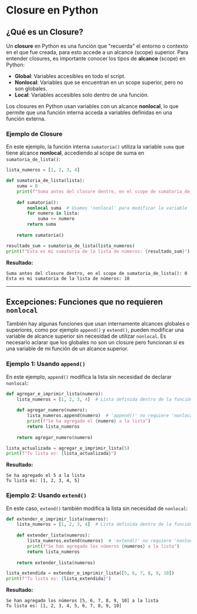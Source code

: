 
# **Closure en Python**

## **¿Qué es un Closure?**
Un **closure** en Python es una función que "recuerda" el entorno o contexto en el que fue creada, para esto accede a un alcance (scope) superior. Para entender closures, es importante conocer los tipos de **alcance** (scope) en Python:
- **Global**: Variables accesibles en todo el script.
- **Nonlocal**: Variables que se encuentran en un scope superior, pero no son globales.
- **Local**: Variables accesibles solo dentro de una función.

Los closures en Python usan variables con un alcance **nonlocal**, lo que permite que una función interna acceda a variables definidas en una función externa.

### **Ejemplo de Closure**
En este ejemplo, la función interna `sumatoria()` utiliza la variable `suma` que tiene alcance **nonlocal**, accediendo al scope de suma en `sumatoria_de_lista()`:

```python
lista_numeros = [1, 2, 3, 4]

def sumatoria_de_lista(lista):
    suma = 0
    print(f"Suma antes del closure dentro, en el scope de sumatoria_de_lista(): {suma}")
    
    def sumatoria():
        nonlocal suma  # Usamos 'nonlocal' para modificar la variable 'suma' del scope superior de 'sumatoria de lista()'
        for numero in lista:
            suma += numero
        return suma
    
    return sumatoria()

resultado_sum = sumatoria_de_lista(lista_numeros)
print(f"Esta es mi sumatoria de la lista de números: {resultado_sum}")
```

**Resultado:**
```
Suma antes del closure dentro, en el scope de sumatoria_de_lista(): 0
Esta es mi sumatoria de la lista de números: 10
```

---

## **Excepciones: Funciones que no requieren `nonlocal`**
También hay algunas funciones que usan internamente alcances globales o superiores, como por ejemplo `append()` y `extend()`, pueden modificar una variable de alcance superior sin necesidad de utilizar `nonlocal`. Es necesario aclarar que los globales no son un closure pero funcionan si es una variable de mi función de un alcance superior.

### **Ejemplo 1: Usando `append()`**
En este ejemplo, `append()` modifica la lista sin necesidad de declarar `nonlocal`:

```python
def agregar_e_imprimir_lista(numero):
    lista_numeros = [1, 2, 3, 4]  # Lista definida dentro de la función
    
    def agregar_numero(numero):
        lista_numeros.append(numero)  # 'append()' no requiere 'nonlocal' para modificar 'lista_numeros'
        print(f"Se ha agregado el {numero} a la lista")
        return lista_numeros
    
    return agregar_numero(numero)

lista_actualizada = agregar_e_imprimir_lista(5)
print(f"Tu lista es: {lista_actualizada}")
```

**Resultado:**
```
Se ha agregado el 5 a la lista
Tu lista es: [1, 2, 3, 4, 5]
```

### **Ejemplo 2: Usando `extend()`**
En este caso, `extend()` también modifica la lista sin necesidad de `nonlocal`:

```python
def extender_e_imprimir_lista(numeros):
    lista_numeros = [1, 2, 3, 4]  # Lista definida dentro de la función
    
    def extender_lista(numeros):
        lista_numeros.extend(numeros)  # 'extend()' no requiere 'nonlocal'
        print(f"Se han agregado los números {numeros} a la lista")
        return lista_numeros
    
    return extender_lista(numeros)

lista_extendida = extender_e_imprimir_lista([5, 6, 7, 8, 9, 10])
print(f"Tu lista es: {lista_extendida}")
```

**Resultado:**
```
Se han agregado los números [5, 6, 7, 8, 9, 10] a la lista
Tu lista es: [1, 2, 3, 4, 5, 6, 7, 8, 9, 10]
```
